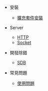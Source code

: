 * 安裝

  * [擴充套件安裝](zh-tw/install.md)

* Server

  * [HTTP](zh-tw/server/http.md)
  * [Socket](zh-tw/server/socket.md)

* 開發除錯

  * [SDB](zh-tw/tools/sdb.md)
  
* 常見問題

  * [使用問題](zh-tw/question/use.md)